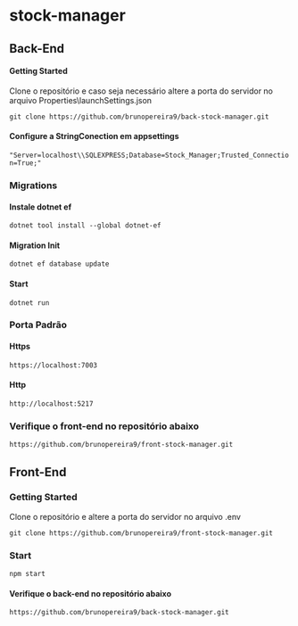 # stock-manager

## Back-End
#### Getting Started

Clone o repositório e caso seja necessário altere a porta do servidor no arquivo Properties\launchSettings.json

`git clone https://github.com/brunopereira9/back-stock-manager.git`

#### Configure a StringConection em appsettings

`"Server=localhost\\SQLEXPRESS;Database=Stock_Manager;Trusted_Connection=True;"`

### Migrations
#### Instale dotnet ef
`dotnet tool install --global dotnet-ef`

#### Migration Init
`dotnet ef database update`

#### Start

`dotnet run`

### Porta Padrão
#### Https
`https://localhost:7003`
#### Http
`http://localhost:5217`

### Verifique o front-end no repositório abaixo

`https://github.com/brunopereira9/front-stock-manager.git`

## Front-End
### Getting Started

Clone o repositório e altere a porta do servidor no arquivo .env

`git clone https://github.com/brunopereira9/front-stock-manager.git`

### Start

`npm start`

#### Verifique o back-end no repositório abaixo

`https://github.com/brunopereira9/back-stock-manager.git`